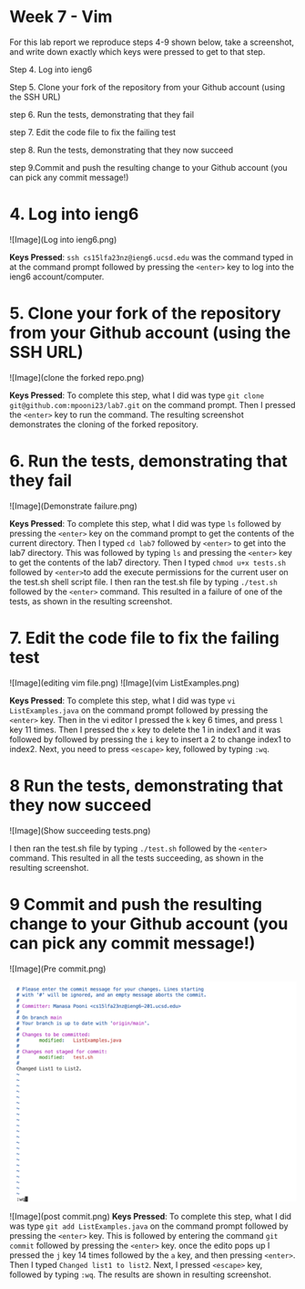 # Week 7 - Vim 

For this lab report we reproduce steps 4-9 shown below, take a screenshot, and write down exactly which keys were pressed to get to that step. 

Step 4. Log into ieng6

Step 5. Clone your fork of the repository from your Github account (using the SSH URL)

step 6.  Run the tests, demonstrating that they fail

step 7.  Edit the code file to fix the failing test

step 8. Run the tests, demonstrating that they now succeed

step 9.Commit and push the resulting change to your Github account (you can pick any commit message!)

# **4. Log into ieng6**

![Image](Log into ieng6.png)

**Keys Pressed**: ```ssh cs15lfa23nz@ieng6.ucsd.edu``` was the command typed in at the command prompt followed by pressing the ```<enter>``` key to log into the ieng6 account/computer. 

# **5. Clone your fork of the repository from your Github account (using the SSH URL)**

![Image](clone the forked repo.png)

**Keys Pressed**: To complete this step, what I did was type ```git clone git@github.com:mpooni23/lab7.git``` on the command prompt. Then I pressed the ```<enter>``` key to run the command. The resulting screenshot demonstrates the cloning of the forked repository.

# **6. Run the tests, demonstrating that they fail**

![Image](Demonstrate failure.png)

**Keys Pressed**: To complete this step, what I did was type ```ls``` followed by pressing the ```<enter>``` key on the command prompt to get the contents of the current directory. Then I typed ```cd lab7``` followed by ```<enter>``` to get into the lab7 directory. This was followed by typing ```ls``` and pressing the ```<enter>``` key to get the contents of the lab7 directory. Then I typed ```chmod u+x tests.sh``` followed by ```<enter>```to add the execute permissions for the current user on the test.sh shell script file. I then ran the test.sh file by typing ```./test.sh``` followed by the ```<enter>``` command. This resulted in a failure of one of the tests, as shown in the resulting screenshot.

# **7. Edit the code file to fix the failing test**

![Image](editing vim file.png)
![Image](vim ListExamples.png)

**Keys Pressed**: To complete this step, what I did was type ```vi  ListExamples.java``` on the command prompt followed by pressing the ```<enter>``` key. Then in the vi editor I pressed the ```k``` key 6 times, and press ```l``` key 11 times. Then I pressed the ```x``` key to delete the 1 in index1 and it was followed by followed by pressing the ```i``` key to insert a 2 to change index1 to index2. Next, you need to press ```<escape>``` key, followed by typing ```:wq```.

# **8 Run the tests, demonstrating that they now succeed**

![Image](Show succeeding tests.png)

 I then ran the test.sh file by typing ```./test.sh``` followed by the ```<enter>``` command. This resulted in all the tests succeeding, as shown in the resulting screenshot.

# **9 Commit and push the resulting change to your Github account (you can pick any commit message!)**

![Image](Pre commit.png)

![Image](commit.png)

![Image](post commit.png)
**Keys Pressed**: To complete this step, what I did was type ```git add ListExamples.java``` on the command prompt followed by pressing the ```<enter>``` key. This is followed by entering the command ```git commit``` followed by pressing the ```<enter>``` key. once the edito pops up I pressed the ```j``` key 14 times followed by the ```a``` key, and then pressing ```<enter>```. Then I typed ```Changed list1 to list2```.  Next, I pressed ```<escape>``` key, followed by typing ```:wq```. The results are shown in resulting screenshot.
